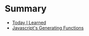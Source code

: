 # Summary

* [Today I Learned](README.md)
* [Javascript's Generating Functions](/docs/07-08-2018.md)

